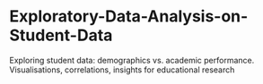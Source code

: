 # Exploratory-Data-Analysis-on-Student-Data
Exploring student data: demographics vs. academic performance. Visualisations, correlations, insights for educational research
